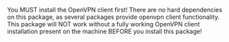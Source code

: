  You MUST install the OpenVPN client first! There are no hard dependencies on this package, as several packages provide openvpn client functionality. This package will NOT work without a fully working OpenVPN client installation present on the machine BEFORE you install this package!
